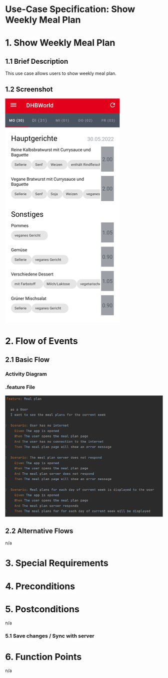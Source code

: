# Use-Case Specification: Show Weekly Meal Plan

# 1. Show Weekly Meal Plan

## 1.1 Brief Description
This use case allows users to show weekly meal plan.

## 1.2 Screenshot
![Screenshot](https://github.com/inFumumVerti/DHBWorld-Docu/blob/useCases/Screenshots/screenshot_showWeeklyMealPlan.png)


# 2. Flow of Events

## 2.1 Basic Flow

### Activity Diagram


### .feature File
![.feature file](https://github.com/inFumumVerti/DHBWorld-Docu/blob/useCases/Feature%20files/Featurefile%20showWeeklyMealPlan.png)

## 2.2 Alternative Flows
n/a

# 3. Special Requirements


# 4. Preconditions


# 5. Postconditions
n/a

### 5.1 Save changes / Sync with server


# 6. Function Points
n/a
